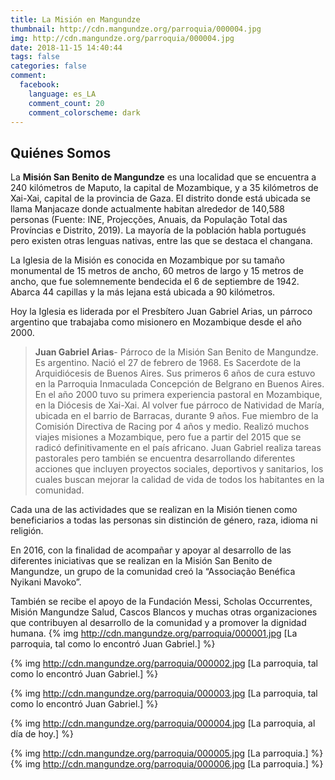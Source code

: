 ```yaml
---
title: La Misión en Mangundze
thumbnail: http://cdn.mangundze.org/parroquia/000004.jpg
img: http://cdn.mangundze.org/parroquia/000004.jpg
date: 2018-11-15 14:40:44
tags: false
categories: false
comment:
  facebook:
    language: es_LA
    comment_count: 20
    comment_colorscheme: dark
---
```

## **Quiénes Somos**

La **Misión San Benito de Mangundze** es una localidad que se encuentra a 240 kilómetros de Maputo, la capital de Mozambique, y a 35 kilómetros de Xai-Xai, capital de la provincia de Gaza.
El distrito donde está ubicada se llama Manjacaze donde actualmente habitan alrededor de 140,588 personas (Fuente: INE, Projecções, Anuais, da População Total das Províncias e Distrito, 2019). La mayoría de la población habla portugués pero existen otras lenguas nativas, entre las que se destaca el changana.

La Iglesia de la Misión es conocida en Mozambique por su tamaño monumental de 15 metros de ancho, 60 metros de largo y 15 metros de ancho, que fue solemnemente bendecida el 6 de septiembre de 1942. Abarca 44 capillas y la más lejana está ubicada a 90 kilómetros.

Hoy la Iglesia es liderada por el Presbítero Juan Gabriel Arias, un párroco argentino que trabajaba como misionero en Mozambique desde el año 2000. 

>**Juan Gabriel Arias**- Párroco de la Misión San Benito de Mangundze.
> Es argentino. Nació el 27 de febrero de 1968. Es Sacerdote de la Arquidiócesis de Buenos Aires. Sus primeros 6 años de cura estuvo en la Parroquia Inmaculada Concepción de Belgrano en Buenos Aires. En el año 2000 tuvo su primera experiencia pastoral en Mozambique, en la Diócesis de Xai-Xai. Al volver fue párroco de Natividad de María, ubicada en el barrio de Barracas, durante 9 años. Fue miembro de la Comisión Directiva de Racing por 4 años y medio. Realizó muchos viajes misiones a Mozambique, pero fue a partir del 2015 que se radicó definitivamente en el país africano. Juan Gabriel realiza tareas pastorales pero también se encuentra desarrollando diferentes acciones que incluyen proyectos sociales, deportivos y sanitarios, los cuales buscan mejorar la calidad de vida de todos los habitantes en la comunidad. 
>
Cada una de las actividades que se realizan en la Misión tienen como beneficiarios a todas las personas sin distinción de género, raza, idioma ni religión. 

En 2016, con la finalidad de acompañar y apoyar al desarrollo de las diferentes iniciativas que se realizan en la Misión San Benito de Mangundze, un grupo de la comunidad creó la “Associação Benéfica Nyikani Mavoko”.

También se recibe el apoyo de la Fundación Messi, Scholas Occurrentes, Misión Mangundze Salud, Cascos Blancos y muchas otras organizaciones que contribuyen al desarrollo de la comunidad y a promover la dignidad humana.
{% img http://cdn.mangundze.org/parroquia/000001.jpg [La parroquia, tal como lo encontró Juan Gabriel.] %}

{% img http://cdn.mangundze.org/parroquia/000002.jpg [La parroquia, tal como lo encontró Juan Gabriel.] %}

{% img http://cdn.mangundze.org/parroquia/000003.jpg [La parroquia, tal como lo encontró Juan Gabriel.] %}

{% img http://cdn.mangundze.org/parroquia/000004.jpg [La parroquia, al día de hoy.] %}

{% img http://cdn.mangundze.org/parroquia/000005.jpg [La parroquia.] %}
{% img http://cdn.mangundze.org/parroquia/000006.jpg [La parroquia.] %}
